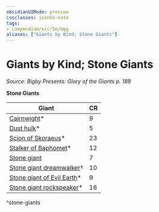 ```yaml
---
obsidianUIMode: preview
cssclasses: json5e-note
tags:
- compendium/src/5e/bgg
aliases: ["Giants by Kind; Stone Giants"]
---
```

# Giants by Kind; Stone Giants
*Source: Bigby Presents: Glory of the Giants p. 188* 

**Stone Giants**

| Giant | CR |
|-------|----|
| [Cairnwight](2-Mechanics/CLI/bestiary/undead/cairnwight-bgg.md)* | 9 |
| [Dust hulk](2-Mechanics/CLI/bestiary/elemental/dust-hulk-bgg.md)* | 5 |
| [Scion of Skoraeus](2-Mechanics/CLI/bestiary/giant/scion-of-skoraeus-bgg.md)* | 23 |
| [Stalker of Baphomet](2-Mechanics/CLI/bestiary/fiend/stalker-of-baphomet-bgg.md)* | 12 |
| [Stone giant](2-Mechanics/CLI/bestiary/giant/stone-giant.md) | 7 |
| [Stone giant dreamwalker](2-Mechanics/CLI/bestiary/giant/stone-giant-dreamwalker-mpmm.md)† | 10 |
| [Stone giant of Evil Earth](2-Mechanics/CLI/bestiary/giant/stone-giant-of-evil-earth-bgg.md)* | 9 |
| [Stone giant rockspeaker](2-Mechanics/CLI/bestiary/giant/stone-giant-rockspeaker-bgg.md)* | 16 |
^stone-giants